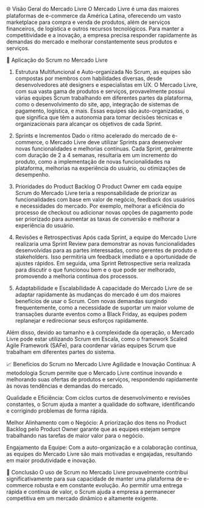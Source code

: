 🌐 Visão Geral do Mercado Livre
O Mercado Livre é uma das maiores plataformas de e-commerce da América Latina, oferecendo um vasto marketplace para compra e venda de produtos, além de serviços financeiros, de logística e outros recursos tecnológicos. Para manter a competitividade e a inovação, a empresa precisa responder rapidamente às demandas do mercado e melhorar constantemente seus produtos e serviços.

🚀 Aplicação do Scrum no Mercado Livre
1. Estrutura Multifuncional e Auto-organizada
No Scrum, as equipes são compostas por membros com habilidades diversas, desde desenvolvedores até designers e especialistas em UX. O Mercado Livre, com sua vasta gama de produtos e serviços, provavelmente possui várias equipes Scrum trabalhando em diferentes partes da plataforma, como o desenvolvimento do site, app, integração de sistemas de pagamento, logística, e mais. Essas equipes são auto-organizadas, o que significa que têm a autonomia para tomar decisões técnicas e organizacionais para alcançar os objetivos de cada Sprint.

2. Sprints e Incrementos
Dado o ritmo acelerado do mercado de e-commerce, o Mercado Livre deve utilizar Sprints para desenvolver novas funcionalidades e melhorias contínuas. Cada Sprint, geralmente com duração de 2 a 4 semanas, resultaria em um incremento do produto, como a implementação de novas funcionalidades na plataforma, melhorias na experiência do usuário, ou otimizações de desempenho.

3. Prioridades do Product Backlog
O Product Owner em cada equipe Scrum do Mercado Livre teria a responsabilidade de priorizar as funcionalidades com base em valor de negócio, feedback dos usuários e necessidades do mercado. Por exemplo, melhorar a eficiência do processo de checkout ou adicionar novas opções de pagamento pode ser priorizado para aumentar as taxas de conversão e melhorar a experiência do usuário.

4. Revisões e Retrospectivas
Após cada Sprint, a equipe do Mercado Livre realizaria uma Sprint Review para demonstrar as novas funcionalidades desenvolvidas para as partes interessadas, como gerentes de produto e stakeholders. Isso permitiria um feedback imediato e a oportunidade de ajustes rápidos. Em seguida, uma Sprint Retrospective seria realizada para discutir o que funcionou bem e o que pode ser melhorado, promovendo a melhoria contínua dos processos.

5. Adaptabilidade e Escalabilidade
A capacidade do Mercado Livre de se adaptar rapidamente às mudanças do mercado é um dos maiores benefícios de usar o Scrum. Com novas demandas surgindo frequentemente, como a necessidade de suportar um maior volume de transações durante eventos como a Black Friday, as equipes podem replanejar e redirecionar seus esforços rapidamente.

Além disso, devido ao tamanho e à complexidade da operação, o Mercado Livre pode estar utilizando Scrum em Escala, como o framework Scaled Agile Framework (SAFe), para coordenar várias equipes Scrum que trabalham em diferentes partes do sistema.

📈 Benefícios do Scrum no Mercado Livre
Agilidade e Inovação Contínua: A metodologia Scrum permite que o Mercado Livre continue inovando e melhorando suas ofertas de produtos e serviços, respondendo rapidamente às novas tendências e demandas do mercado.

Qualidade e Eficiência: Com ciclos curtos de desenvolvimento e revisões constantes, o Scrum ajuda a manter a qualidade do software, identificando e corrigindo problemas de forma rápida.

Melhor Alinhamento com o Negócio: A priorização dos itens no Product Backlog pelo Product Owner garante que as equipes estejam sempre trabalhando nas tarefas de maior valor para o negócio.

Engajamento da Equipe: Com a auto-organização e a colaboração contínua, as equipes do Mercado Livre são mais motivadas e engajadas, resultando em maior produtividade e inovação.

🌟 Conclusão
O uso de Scrum no Mercado Livre provavelmente contribui significativamente para sua capacidade de manter uma plataforma de e-commerce robusta e em constante evolução. Ao permitir uma entrega rápida e contínua de valor, o Scrum ajuda a empresa a permanecer competitiva em um mercado dinâmico e altamente exigente.